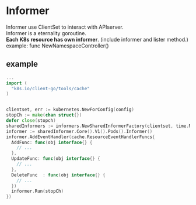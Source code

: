 # Informer 

Informer use ClientSet to interact with APIserver.  
Informer is a eternality goroutine.  
**Each K8s resource has own informer**.  (include informer and lister method.)  
example: func NewNamespaceController()


## example

```go
...
import (
  "k8s.io/client-go/tools/cache"
)


clientset, err := kubernetes.NewForConfig(config)
stopCh := make(chan struct{})
defer close(stopch)
sharedInformers := informers.NewSharedInformerFactory(clientset, time.Minute)
informer := sharedInformer.Core().V1().Pods().Informer()
informer.AddEventHandler(cache.ResourceEventHandlerFuncs{
  AddFunc: func(obj interface{} {
    // ...
  },
  UpdateFunc: func(obj interface{} {
    // ...
  },
  DeleteFunc  : func(obj interface{} {
    // ...
  })
  informer.Run(stopCh)
}) 

```
